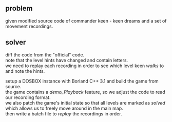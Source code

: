 ## problem
given modified source code of commander keen - keen dreams and a set of movement recordings.
## solver
diff the code from the "official" code.  
note that the level hints have changed and contain letters.  
we need to replay each recording in order to see which level keen _walks_ to and note the hints.  
  
setup a DOSBOX instance with Borland C++ 3.1 and build the game from source.  
the game contains a _demo_Playback_ feature, so we adjust the code to read our recording format.  
we also patch the game's initial state so that all levels are marked as _solved_ which allows us to freely move around in the main map.  
then write a batch file to _replay_ the recordings in order.  

